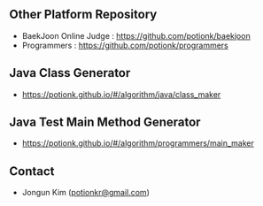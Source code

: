## Other Platform Repository
* BaekJoon Online Judge : https://github.com/potionk/baekjoon
* Programmers : https://github.com/potionk/programmers

## Java Class Generator
* https://potionk.github.io/#/algorithm/java/class_maker

## Java Test Main Method Generator
* https://potionk.github.io/#/algorithm/programmers/main_maker 

## Contact
* Jongun Kim (potionkr@gmail.com)